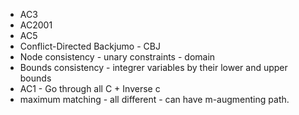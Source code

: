 - AC3
- AC2001
- AC5
- Conflict-Directed Backjumo - CBJ
- Node consistency - unary constraints - domain
- Bounds consistency - integrer variables by their lower and upper bounds
- AC1 - Go through all C + Inverse c
- maximum matching - all different - can have m-augmenting path.